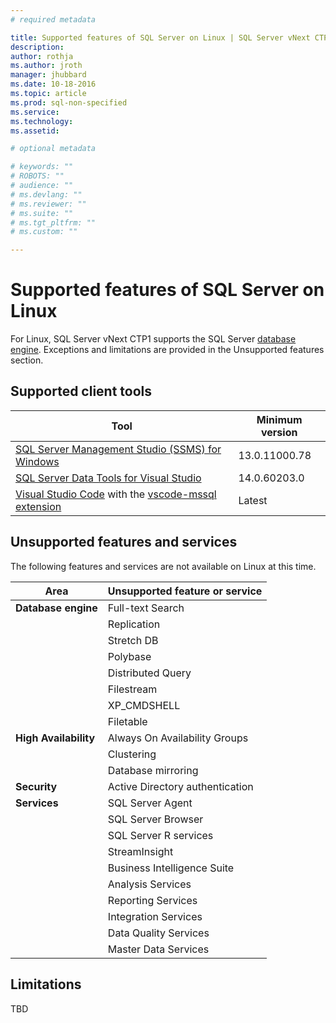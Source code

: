 ```yaml
---
# required metadata

title: Supported features of SQL Server on Linux | SQL Server vNext CTP1
description: 
author: rothja 
ms.author: jroth 
manager: jhubbard
ms.date: 10-18-2016
ms.topic: article
ms.prod: sql-non-specified
ms.service: 
ms.technology: 
ms.assetid: 

# optional metadata

# keywords: ""
# ROBOTS: ""
# audience: ""
# ms.devlang: ""
# ms.reviewer: ""
# ms.suite: ""
# ms.tgt_pltfrm: ""
# ms.custom: ""

---
```

# Supported features of SQL Server on Linux

For Linux, SQL Server vNext CTP1 supports the SQL Server [database engine](https://msdn.microsoft.com/library/ms187875.aspx). Exceptions and limitations are provided in the Unsupported features section. 

## Supported client tools

| Tool | Minimum version |
|-----|-----|
| [SQL Server Management Studio (SSMS) for Windows](https://msdn.microsoft.com/library/mt238290.aspx) | 13.0.11000.78 |
| [SQL Server Data Tools for Visual Studio](https://msdn.microsoft.com/en-us/library/mt204009.aspx) | 14.0.60203.0 |
| [Visual Studio Code](https://code.visualstudio.com) with the [vscode-mssql extension](https://marketplace.visualstudio.com/items?itemName=sanagama.vscode-mssql) | Latest |

## Unsupported features and services

The following features and services are not available on Linux at this time.

| Area | Unsupported feature or service |
|-----|-----|
| **Database engine** | Full-text Search |
| | Replication|
| | Stretch DB|
| | Polybase|
| | Distributed Query|
| | Filestream|
| | XP_CMDSHELL|
| | Filetable|
| **High Availability** | Always On Availability Groups |
| | Clustering|
| | Database mirroring |
| **Security** | Active Directory authentication |
| **Services** | SQL Server Agent |
| | SQL Server Browser|
| | SQL Server R services|
| | StreamInsight|
| | Business Intelligence Suite|
| | Analysis Services|
| | Reporting Services|
| | Integration Services|
| | Data Quality Services|
| | Master Data Services |

## Limitations
TBD

